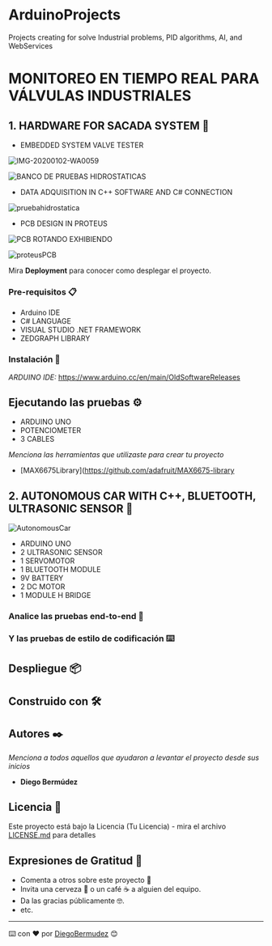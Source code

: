 # ArduinoProjects
Projects creating for solve Industrial problems, PID algorithms, AI, and WebServices



# MONITOREO EN TIEMPO REAL PARA VÁLVULAS INDUSTRIALES

## 1. HARDWARE FOR SACADA SYSTEM 🚀


* EMBEDDED SYSTEM VALVE TESTER


![IMG-20200102-WA0059](https://user-images.githubusercontent.com/22797982/90450730-f99dfa00-e0af-11ea-91f2-ad4312175955.jpeg)


![BANCO DE PRUEBAS HIDROSTATICAS](https://user-images.githubusercontent.com/22797982/90323407-96349080-df26-11ea-96e5-f97a27f3d875.png)




* DATA ADQUISITION IN C++ SOFTWARE AND C# CONNECTION




![pruebahidrostatica](https://user-images.githubusercontent.com/22797982/90323581-b06f6e00-df28-11ea-9550-0cf8cd0b5d7c.jpg)




* PCB DESIGN IN PROTEUS



![PCB ROTANDO EXHIBIENDO](https://user-images.githubusercontent.com/22797982/90477034-4275a300-e0f0-11ea-8bd1-be0a8de09452.gif)




![proteusPCB](https://user-images.githubusercontent.com/22797982/90323834-435dd780-df2c-11ea-8e95-d6c941814c7a.png)


Mira **Deployment** para conocer como desplegar el proyecto.


### Pre-requisitos 📋
* Arduino IDE
* C# LANGUAGE
* VISUAL STUDIO .NET FRAMEWORK
* ZEDGRAPH LIBRARY

### Instalación 🔧
_ARDUINO IDE:_
https://www.arduino.cc/en/main/OldSoftwareReleases 
## Ejecutando las pruebas ⚙️

* ARDUINO UNO
* POTENCIOMETER
* 3 CABLES



_Menciona las herramientas que utilizaste para crear tu proyecto_

* [MAX6675Library](https://github.com/adafruit/MAX6675-library

## 2. AUTONOMOUS CAR WITH C++, BLUETOOTH, ULTRASONIC SENSOR 🚀


![AutonomousCar](https://user-images.githubusercontent.com/22797982/90448933-facd2800-e0ab-11ea-93e2-3ee3a80c74af.jpeg)



* ARDUINO UNO
* 2 ULTRASONIC SENSOR
* 1 SERVOMOTOR
* 1 BLUETOOTH MODULE
* 9V BATTERY
* 2 DC MOTOR
* 1 MODULE H BRIDGE


### Analice las pruebas end-to-end 🔩
### Y las pruebas de estilo de codificación ⌨️
## Despliegue 📦
## Construido con 🛠️


## Autores ✒️

_Menciona a todos aquellos que ayudaron a levantar el proyecto desde sus inicios_

* **Diego Bermúdez**


## Licencia 📄

Este proyecto está bajo la Licencia (Tu Licencia) - mira el archivo [LICENSE.md](LICENSE.md) para detalles

## Expresiones de Gratitud 🎁

* Comenta a otros sobre este proyecto 📢
* Invita una cerveza 🍺 o un café ☕ a alguien del equipo. 
* Da las gracias públicamente 🤓.
* etc.



---
⌨️ con ❤️ por [DiegoBermudez](https://github.com/aadiegoaa96) 😊
